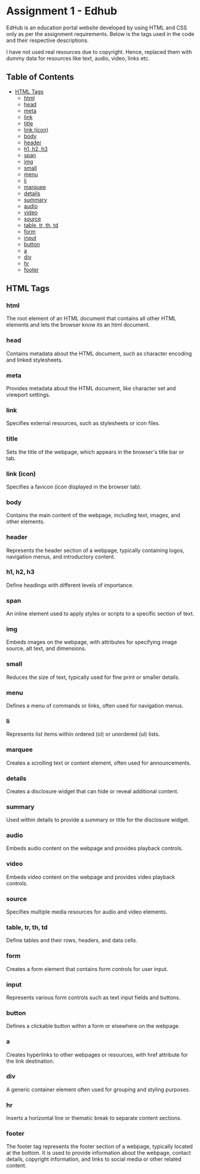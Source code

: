 # Assignment 1 - Edhub

EdHub is an education portal website developed by using HTML and CSS only as per the assignment requirements.
Below is the tags used in the code and their respective descriptions.

I have not used real resources due to copyright. Hence, replaced them with dummy data for resources like text, audio, video, links etc.

## Table of Contents

- [HTML Tags](#html-tags)
  - [html](#html)
  - [head](#head)
  - [meta](#meta)
  - [link](#link)
  - [title](#title)
  - [link (icon)](#link-icon)
  - [body](#body)
  - [header](#header)
  - [h1, h2, h3](#h1-h2-h3)
  - [span](#span)
  - [img](#img)
  - [small](#small)
  - [menu](#menu)
  - [li](#li)
  - [marquee](#marquee)
  - [details](#details)
  - [summary](#summary)
  - [audio](#audio)
  - [video](#video)
  - [source](#source)
  - [table, tr, th, td](#table-tr-th-td)
  - [form](#form)
  - [input](#input)
  - [button](#button)
  - [a](#a)
  - [div](#div)
  - [hr](#hr)
  - [footer](#footer)

## HTML Tags

### html

The root element of an HTML document that contains all other HTML elements and lets the browser know its an html document.

### head

Contains metadata about the HTML document, such as character encoding and linked stylesheets.

### meta

Provides metadata about the HTML document, like character set and viewport settings.

### link

Specifies external resources, such as stylesheets or icon files.

### title

Sets the title of the webpage, which appears in the browser's title bar or tab.

### link (icon)

Specifies a favicon (icon displayed in the browser tab).

### body

Contains the main content of the webpage, including text, images, and other elements.

### header

Represents the header section of a webpage, typically containing logos, navigation menus, and introductory content.

### h1, h2, h3

Define headings with different levels of importance.

### span

An inline element used to apply styles or scripts to a specific section of text.

### img

Embeds images on the webpage, with attributes for specifying image source, alt text, and dimensions.

### small

Reduces the size of text, typically used for fine print or smaller details.

### menu

Defines a menu of commands or links, often used for navigation menus.

### li

Represents list items within ordered (ol) or unordered (ul) lists.

### marquee

Creates a scrolling text or content element, often used for announcements.

### details

Creates a disclosure widget that can hide or reveal additional content.

### summary

Used within details to provide a summary or title for the disclosure widget.

### audio

Embeds audio content on the webpage and provides playback controls.

### video

Embeds video content on the webpage and provides video playback controls.

### source

Specifies multiple media resources for audio and video elements.

### table, tr, th, td

Define tables and their rows, headers, and data cells.

### form

Creates a form element that contains form controls for user input.

### input

Represents various form controls such as text input fields and buttons.

### button

Defines a clickable button within a form or elsewhere on the webpage.

### a

Creates hyperlinks to other webpages or resources, with href attribute for the link destination.

### div

A generic container element often used for grouping and styling purposes.

### hr

Inserts a horizontal line or thematic break to separate content sections.

### footer

The footer tag represents the footer section of a webpage, typically located at the bottom. It is used to provide information about the webpage, contact details, copyright information, and links to social media or other related content.
